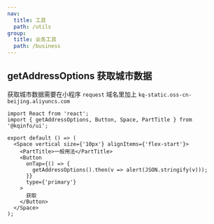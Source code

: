 ```yaml
---
nav:
  title: 工具
  path: /utils
group:
  title: 业务工具
  path: /business
---
```


## getAddressOptions 获取城市数据

获取城市数据需要在小程序 `request` 域名里加上 `kq-static.oss-cn-beijing.aliyuncs.com`

```tsx
import React from 'react';
import { getAddressOptions, Button, Space, PartTitle } from '@kqinfo/ui';

export default () => (
  <Space vertical size={'10px'} alignItems={'flex-start'}>
    <PartTitle>一般用法</PartTitle>
    <Button
      onTap={() => {
        getAddressOptions().then(v => alert(JSON.stringify(v)));
      }}
      type={'primary'}
    >
      获取
    </Button>
  </Space>
);
```

